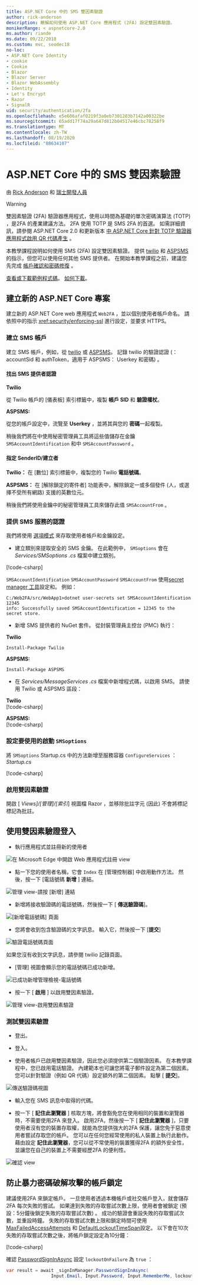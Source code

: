 ```yaml
---
title: ASP.NET Core 中的 SMS 雙因素驗證
author: rick-anderson
description: 瞭解如何使用 ASP.NET Core 應用程式 (2FA) 設定雙因素驗證。
monikerRange: < aspnetcore-2.0
ms.author: riande
ms.date: 09/22/2018
ms.custom: mvc, seodec18
no-loc:
- ASP.NET Core Identity
- cookie
- Cookie
- Blazor
- Blazor Server
- Blazor WebAssembly
- Identity
- Let's Encrypt
- Razor
- SignalR
uid: security/authentication/2fa
ms.openlocfilehash: e5e606afaf0219f3a0eb7301203b7142a00322be
ms.sourcegitcommit: 65add17f74a29a647d812b04517e46cbc78258f9
ms.translationtype: MT
ms.contentlocale: zh-TW
ms.lasthandoff: 08/19/2020
ms.locfileid: "88634107"
---
```

# <a name="two-factor-authentication-with-sms-in-aspnet-core"></a>ASP.NET Core 中的 SMS 雙因素驗證

由 [Rick Anderson](https://twitter.com/RickAndMSFT) 和 [瑞士開發人員](https://github.com/Swiss-Devs)

>[!WARNING]
> 雙因素驗證 (2FA) 驗證器應用程式，使用以時間為基礎的單次密碼演算法 (TOTP) ，是2FA 的產業建議方法。 2FA 使用 TOTP 是 SMS 2FA 的首選。 如需詳細資訊，請參閱 ASP.NET Core 2.0 和更新版本 [中 ASP.NET Core 針對 TOTP 驗證器應用程式啟用 QR 代碼產生](xref:security/authentication/identity-enable-qrcodes) 。

本教學課程說明如何使用 SMS (2FA) 設定雙因素驗證。 提供 [twilio](https://www.twilio.com/) 和 [ASPSMS](https://www.aspsms.com/asp.net/identity/core/testcredits/)的指示，但您可以使用任何其他 SMS 提供者。 在開始本教學課程之前，建議您先完成 [帳戶確認和密碼修復](xref:security/authentication/accconfirm) 。

[查看或下載範例程式碼](https://github.com/dotnet/AspNetCore.Docs/tree/master/aspnetcore/security/authentication/2fa/sample/Web2FA)。 [如何下載](xref:index#how-to-download-a-sample)。

## <a name="create-a-new-aspnet-core-project"></a>建立新的 ASP.NET Core 專案

建立新的 ASP.NET Core web 應用程式 `Web2FA` ，並以個別使用者帳戶命名。 請依照中的指示 <xref:security/enforcing-ssl> 進行設定，並要求 HTTPS。

### <a name="create-an-sms-account"></a>建立 SMS 帳戶

建立 SMS 帳戶，例如，從 [twilio](https://www.twilio.com/) 或 [ASPSMS](https://www.aspsms.com/asp.net/identity/core/testcredits/)。 記錄 twilio 的驗證認證 (： accountSid 和 authToken，適用于 ASPSMS： Userkey 和密碼) 。

#### <a name="figuring-out-sms-provider-credentials"></a>找出 SMS 提供者認證

**Twilio**

從 Twilio 帳戶的 [儀表板] 索引標籤中，複製 **帳戶 SID** 和 **驗證權杖**。

**ASPSMS:**

從您的帳戶設定中，流覽至 **Userkey** ，並將其與您的 **密碼**一起複製。

稍後我們將在中使用秘密管理員工具將這些值儲存在金鑰 `SMSAccountIdentification` 和中 `SMSAccountPassword` 。

#### <a name="specifying-senderid--originator"></a>指定 SenderID/建立者

**Twilio：** 在 [數位] 索引標籤中，複製您的 Twilio **電話號碼**。

**ASPSMS：** 在 [解除鎖定的寄件者] 功能表中，解除鎖定一或多個發件 (人，或選擇不受所有網路) 支援的英數位元。

稍後我們將使用金鑰中的秘密管理員工具來儲存此值 `SMSAccountFrom` 。

### <a name="provide-credentials-for-the-sms-service"></a>提供 SMS 服務的認證

我們將使用 [選項模式](xref:fundamentals/configuration/options) 來存取使用者帳戶和金鑰設定。

* 建立類別來提取安全的 SMS 金鑰。 在此範例中， `SMSoptions` 會在 *Services/SMSoptions .cs* 檔案中建立類別。

[!code-csharp[](2fa/sample/Web2FA/Services/SMSoptions.cs)]

`SMSAccountIdentification` `SMSAccountPassword` `SMSAccountFrom` 使用[secret manager 工具](xref:security/app-secrets)設定和。 例如：

```none
C:/Web2FA/src/WebApp1>dotnet user-secrets set SMSAccountIdentification 12345
info: Successfully saved SMSAccountIdentification = 12345 to the secret store.
```

* 新增 SMS 提供者的 NuGet 套件。 從封裝管理員主控台 (PMC) 執行：

**Twilio**

`Install-Package Twilio`

**ASPSMS:**

`Install-Package ASPSMS`

* 在 *Services/MessageServices .cs* 檔案中新增程式碼，以啟用 SMS。 請使用 Twilio 或 ASPSMS 區段：

**Twilio**  
[!code-csharp[](2fa/sample/Web2FA/Services/MessageServices_twilio.cs)]

**ASPSMS:**  
[!code-csharp[](2fa/sample/Web2FA/Services/MessageServices_ASPSMS.cs)]

### <a name="configure-startup-to-use-smsoptions"></a>設定要使用的啟動 `SMSoptions`

將 `SMSoptions` Startup.cs 中的方法新增至服務容器 `ConfigureServices` ： *Startup.cs*

[!code-csharp[](2fa/sample/Web2FA/Startup.cs?name=snippet1&highlight=4)]

### <a name="enable-two-factor-authentication"></a>啟用雙因素驗證

開啟 [ *Views]/[管理]/[索引*] 視圖檔 Razor ，並移除批註字元 (因此) 不會將標記標記為批註。

## <a name="log-in-with-two-factor-authentication"></a>使用雙因素驗證登入

* 執行應用程式並註冊新的使用者

![在 Microsoft Edge 中開啟 Web 應用程式註冊 view](2fa/_static/login2fa1.png)

* 點一下您的使用者名稱，它會 `Index` 在 [管理控制器] 中啟用動作方法。 然後，按一下 [電話號碼 **新增** ] 連結。

![管理 view-請按 [新增] 連結](2fa/_static/login2fa2.png)

* 新增將接收驗證碼的電話號碼，然後按一下 [ **傳送驗證碼**]。

![[新增電話號碼] 頁面](2fa/_static/login2fa3.png)

* 您將會收到包含驗證碼的文字訊息。 輸入它，然後按一下 [**提交**]

![驗證電話號碼頁面](2fa/_static/login2fa4.png)

如果您沒有收到文字訊息，請參閱 twilio 記錄頁面。

* [管理] 視圖會顯示您的電話號碼已成功新增。

![已成功新增管理檢視-電話號碼](2fa/_static/login2fa5.png)

* 按一下 [ **啟用** ] 以啟用雙因素驗證。

![管理 view-啟用雙因素驗證](2fa/_static/login2fa6.png)

### <a name="test-two-factor-authentication"></a>測試雙因素驗證

* 登出。

* 登入。

* 使用者帳戶已啟用雙因素驗證，因此您必須提供第二個驗證因素。 在本教學課程中，您已啟用電話驗證。 內建範本也可讓您將電子郵件設定為第二個因素。 您可以針對驗證（例如 QR 代碼）設定額外的第二個因素。 點擊 [ **提交**]。

![傳送驗證碼視圖](2fa/_static/login2fa7.png)

* 輸入您在 SMS 訊息中取得的代碼。

* 按一下 [ **記住此瀏覽器** ] 核取方塊，將會豁免您在使用相同的裝置和瀏覽器時，不需要使用2FA 來登入。 啟用2FA，然後按一下 [ **記住此瀏覽器** ]，只要使用者沒有您的裝置存取權，就能為您提供強大的2FA 保護，讓您免于惡意使用者嘗試存取您的帳戶。 您可以在任何您經常使用的私人裝置上執行此動作。 藉由設定  **記住此瀏覽器**，您可以從不常使用的裝置獲得2FA 的額外安全性，並讓您在自己的裝置上不需要經歷2FA 的便利性。

![確認 view](2fa/_static/login2fa8.png)

## <a name="account-lockout-for-protecting-against-brute-force-attacks"></a>防止暴力密碼破解攻擊的帳戶鎖定

建議使用2FA 來鎖定帳戶。 一旦使用者透過本機帳戶或社交帳戶登入，就會儲存2FA 每次失敗的嘗試。 如果達到失敗的存取嘗試次數上限，使用者會被鎖定 (預設：5分鐘後鎖定失敗的存取嘗試次數) 。 成功的驗證會重設失敗的存取嘗試次數，並重設時鐘。 失敗的存取嘗試次數上限和鎖定時間可使用 [MaxFailedAccessAttempts](/dotnet/api/microsoft.aspnetcore.identity.lockoutoptions.maxfailedaccessattempts) 和 [DefaultLockoutTimeSpan](/dotnet/api/microsoft.aspnetcore.identity.lockoutoptions.defaultlockouttimespan)設定。 以下會在10次失敗的存取嘗試次數之後，將帳戶鎖定設定為10分鐘：

[!code-csharp[](2fa/sample/Web2FA/Startup.cs?name=snippet2&highlight=13-17)]

確認 [PasswordSignInAsync](/dotnet/api/microsoft.aspnetcore.identity.signinmanager-1.passwordsigninasync) 設定 `lockoutOnFailure` 為 `true` ：

```csharp
var result = await _signInManager.PasswordSignInAsync(
                 Input.Email, Input.Password, Input.RememberMe, lockoutOnFailure: true);
```
